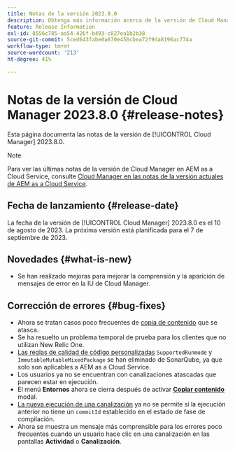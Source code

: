 ```yaml
---
title: Notas de la versión 2023.8.0
description: Obtenga más información acerca de la versión de Cloud Manager 2023.8.0.
feature: Release Information
exl-id: 8556c785-aa54-426f-b493-c827ea1b2b38
source-git-commit: 5ced643fabe0a670e456cbea72f9da8196ac774a
workflow-type: tm+mt
source-wordcount: '213'
ht-degree: 41%

---
```


# Notas de la versión de Cloud Manager 2023.8.0 {#release-notes}

Esta página documenta las notas de la versión de [!UICONTROL Cloud Manager] 2023.8.0.

>[!NOTE]
>
>Para ver las últimas notas de la versión de Cloud Manager en AEM as a Cloud Service, consulte [Cloud Manager en las notas de la versión actuales de AEM as a Cloud Service](https://experienceleague.adobe.com/en/docs/experience-manager-cloud-service/content/release-notes/cloud-manager/current).

## Fecha de lanzamiento {#release-date}

La fecha de la versión de [!UICONTROL Cloud Manager] 2023.8.0 es el 10 de agosto de 2023. La próxima versión está planificada para el 7 de septiembre de 2023.

## Novedades {#what-is-new}

* Se han realizado mejoras para mejorar la comprensión y la aparición de mensajes de error en la IU de Cloud Manager.

## Corrección de errores {#bug-fixes}

* Ahora se tratan casos poco frecuentes de [copia de contenido](/help/using/content-copy.md) que se atasca.
* Se ha resuelto un problema temporal de prueba para los clientes que no utilizan New Relic One.
* [Las reglas de calidad de código personalizadas](/help/using/custom-code-quality-rules.md) `SupportedRunmode` y `ImmutableMutableMixedPackage` se han eliminado de SonarQube, ya que solo son aplicables a AEM as a Cloud Service.
* Los usuarios ya no se encuentran con canalizaciones atascadas que parecen estar en ejecución.
* El menú **Entornos** ahora se cierra después de activar **[Copiar contenido](/help/using/content-copy.md)** modal.
* [La nueva ejecución de una canalización](/help/using/code-deployment.md#reexecute-deployment) ya no se permite si la ejecución anterior no tiene un `commitId` establecido en el estado de fase de compilación.
* Ahora se muestra un mensaje más comprensible para los errores poco frecuentes cuando un usuario hace clic en una canalización en las pantallas **Actividad** o **Canalización**.
